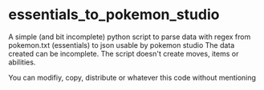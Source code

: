 # essentials_to_pokemon_studio
A simple (and bit incomplete) python script to parse data with regex from pokemon.txt (essentials) to json usable by pokemon studio
The data created can be incomplete. The script doesn't create moves, items or abilities.

You can modifiy, copy, distribute or whatever this code without mentioning
